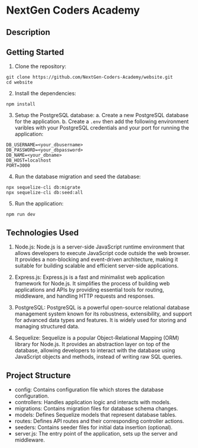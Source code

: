 # NextGen Coders Academy

## Description

## Getting Started
1. Clone the repository:
```
git clone https://github.com/NextGen-Coders-Academy/website.git
cd website
```

2. Install the dependencies:
```
npm install
```

3. Setup the PostgreSQL database:
   a. Create a new PostgreSQL database for the application.
   b.  Create a `.env` then add the following environment varibles with your PostgreSQL credentials and your port for running the application:
```
DB_USERNAME=<your_dbusername>
DB_PASSWORD=<your_dbpassword>
DB_NAME=<your_dbname>
DB_HOST=localhost
PORT=3000
```

4. Run the database migration and seed the database:
```
npx sequelize-cli db:migrate
npx sequelize-cli db:seed:all
```

5. Run the application:
```
npm run dev
```

## Technologies Used
1. Node.js: Node.js is a server-side JavaScript runtime environment that allows developers to execute JavaScript code outside the web browser. It provides a non-blocking and event-driven architecture, making it suitable for building scalable and efficient server-side applications.

2. Express.js: Express.js is a fast and minimalist web application framework for Node.js. It simplifies the process of building web applications and APIs by providing essential tools for routing, middleware, and handling HTTP requests and responses.

3. PostgreSQL: PostgreSQL is a powerful open-source relational database management system known for its robustness, extensibility, and support for advanced data types and features. It is widely used for storing and managing structured data.

4. Sequelize: Sequelize is a popular Object-Relational Mapping (ORM) library for Node.js. It provides an abstraction layer on top of the database, allowing developers to interact with the database using JavaScript objects and methods, instead of writing raw SQL queries.

## Project Structure
- config: Contains configuration file which stores the database configuration.
- controllers: Handles application logic and interacts with models.
- migrations: Contains migration files for database schema changes.
- models: Defines Sequelize models that represent database tables.
- routes: Defines API routes and their corresponding controller actions.
- seeders: Contains seeder files for initial data insertion (optional).
- server.js: The entry point of the application, sets up the server and middleware.